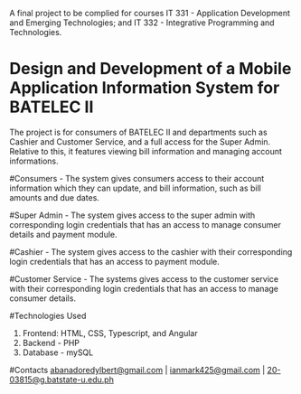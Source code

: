 A final project to be complied for courses IT 331 - Application Development and Emerging Technologies; and IT 332 - Integrative Programming and Technologies.

# Design and Development of a Mobile Application Information System for BATELEC II

The project is for consumers of BATELEC II and departments such as Cashier and Customer Service, and a full access for the Super Admin.
Relative to this, it features viewing bill information and managing account informations.

#Consumers - 
The system gives consumers access to their account information which they can update, and bill information, such as bill amounts and due dates.

#Super Admin -
The system gives access to the super admin with corresponding login credentials that has an access to manage consumer details and payment module.

#Cashier -
The system gives access to the cashier with their corresponding login credentials that has an access to payment module.

#Customer Service - 
The systems gives access to the customer service with their corresponding login credentials that has an access to manage consumer details.

#Technologies Used
1. Frontend: HTML, CSS, Typescript, and Angular
2. Backend - PHP
3. Database - mySQL

#Contacts
abanadoredylbert@gmail.com |
ianmark425@gmail.com |
20-03815@g.batstate-u.edu.ph
